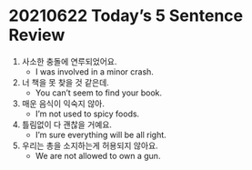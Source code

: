 # 20210622 Today’s 5 Sentence Review



1. 사소한 충돌에 연루되었어요.
   - I was involved in a minor crash.
2. 너 책을 못 찾을 것 같은데.
   - You can’t seem to find your book.
3. 매운 음식이 익숙지 않아.
   - I’m not used to spicy foods.
4. 틀림없이 다 괜찮을 거예요.
   - I’m sure everything will be all right.
5. 우리는 총을 소지하는게 허용되지 않아요.
   - We are not allowed to own a gun.